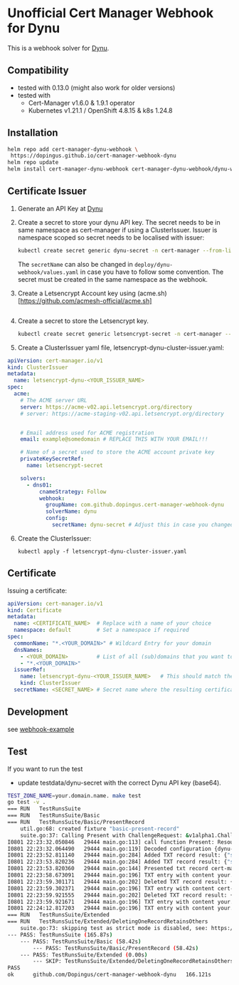 # Unofficial Cert Manager Webhook for Dynu

This is a webhook solver for [Dynu](https://www.dynu.com/).

## Compatibility

* tested with 0.13.0 (might also work for older versions)
* tested with
  - Cert-Manager v1.6.0 & 1.9.1 operator
  - Kubernetes v1.21.1 / OpenShift 4.8.15 & k8s 1.24.8

## Installation

```bash
helm repo add cert-manager-dynu-webhook \
 https://dopingus.github.io/cert-manager-webhook-dynu
helm repo update
helm install cert-manager-dynu-webhook cert-manager-dynu-webhook/dynu-webhook
```

## Certificate Issuer

1. Generate an API Key at [Dynu](https://www.dynu.com/en-US/ControlPanel/APICredentials)

2. Create a secret to store your dynu API key.  The secret needs to be in same namespace as cert-manager if using a ClusterIssuer. Issuer is namespace scoped so secret needs to be localised with issuer:

    ```bash
    kubectl create secret generic dynu-secret -n cert-manager --from-literal=api-key='<DYNU_API_KEY>'
    ```

    The `secretName` can also be changed in `deploy/dynu-webhook/values.yaml` in case you have to follow some convention. 
    The secret must be created in the same namespace as the webhook.

3. Create a Letsencrypt Account key using (acme.sh)[https://github.com/acmesh-official/acme.sh]

     ```acme.sh --server letsencrypt --create-account-key
     ```
4. Create a secret to store the Letsencrypt key.

     ```bash
     kubectl create secret generic letsencrypt-secret -n cert-manager --from-file=api-key=~/.acme.sh/ca/acme-v02.api.letsencrypt.org/directory/account.key
     ```
     
5. Create a ClusterIssuer yaml file, letsencrypt-dynu-cluster-issuer.yaml:

```yaml
apiVersion: cert-manager.io/v1
kind: ClusterIssuer
metadata:
  name: letsencrypt-dynu-<YOUR_ISSUER_NAME>
spec:
  acme:
    # The ACME server URL
    server: https://acme-v02.api.letsencrypt.org/directory              # Use this for prod
    # server: https://acme-staging-v02.api.letsencrypt.org/directory    # Use this for staging/testing


    # Email address used for ACME registration
    email: example@somedomain # REPLACE THIS WITH YOUR EMAIL!!!

    # Name of a secret used to store the ACME account private key
    privateKeySecretRef:
      name: letsencrypt-secret

    solvers:
      - dns01:
          cnameStrategy: Follow
          webhook:
            groupName: com.github.dopingus.cert-manager-webhook-dynu
            solverName: dynu
            config:
              secretName: dynu-secret # Adjust this in case you changed the secretName
```
6. Create the ClusterIssuer:

    ```
    kubectl apply -f letsencrypt-dynu-cluster-issuer.yaml

## Certificate

Issuing a certificate:

```yaml
apiVersion: cert-manager.io/v1
kind: Certificate
metadata:
  name: <CERTIFICATE_NAME>  # Replace with a name of your choice
  namespace: default        # Set a namespace if required
spec:
  commonName: "*.<YOUR_DOMAIN>" # Wildcard Entry for your domain
  dnsNames:
    - <YOUR_DOMAIN>         # List of all (sub)domains that you want to include in the cert
    - "*.<YOUR_DOMAIN>"
  issuerRef:
    name: letsencrypt-dynu-<YOUR_ISSUER_NAME>   # This should match the issuer you defined earlier
    kind: ClusterIssuer
  secretName: <SECRET_NAME> # Secret name where the resulting certificate is saved in
```

## Development

see [webhook-example](https://github.com/cert-manager/webhook-example)

## Test

If you want to run the test
- update testdata/dynu-secret with the correct Dynu API key (base64).

```bash
TEST_ZONE_NAME=your.domain.name. make test
go test -v .
=== RUN   TestRunsSuite
=== RUN   TestRunsSuite/Basic
=== RUN   TestRunsSuite/Basic/PresentRecord
    util.go:68: created fixture "basic-present-record"
    suite.go:37: Calling Present with ChallengeRequest: &v1alpha1.ChallengeRequest{UID:"", Action:"", Type:"", DNSName:"example.com", Key:"123d==", ResourceNamespace:"basic-present-record", ResolvedFQDN:"cert-manager-dns01-tests.your.domain.name.", ResolvedZone:"your.domain.name.", AllowAmbientCredentials:false, Config:(*v1.JSON)(0x40004e3398)}
I0801 22:23:32.050846   29444 main.go:113] call function Present: ResourceNamespace=basic-present-record, ResolvedZone=your.domain.name., ResolvedFQDN=cert-manager-dns01-tests.your.domain.name. DNSName=example.com
I0801 22:23:32.064490   29444 main.go:119] Decoded configuration {dynu-secret}
I0801 22:23:52.811140   29444 main.go:284] Added TXT record result: {"statusCode":200,"id":8718493,"domainId":9754501,"domainName":"your.domain.name","nodeName":"cert-manager-dns01-tests","hostname":"cert-manager-dns01-tests.your.domain.name","recordType":"TXT","ttl":60,"state":true,"content":"cert-manager-dns01-tests.your.domain.name. 60 IN TXT \"123d==\"","updatedOn":"2022-08-02T05:23:52.443","textData":"123d=="}
I0801 22:23:53.820236   29444 main.go:284] Added TXT record result: {"statusCode":200,"id":8718494,"domainId":9754501,"domainName":"your.domain.name","nodeName":"","hostname":"your.domain.name","recordType":"TXT","ttl":60,"state":true,"content":"your.domain.name. 60 IN TXT \"123d==\"","updatedOn":"2022-08-02T05:23:53.573","textData":"123d=="}
I0801 22:23:53.820360   29444 main.go:144] Presented txt record cert-manager-dns01-tests.your.domain.name.
I0801 22:23:58.673091   29444 main.go:196] TXT entry with content your.domain.name. 60 IN TXT "123d==" (key value 123d==)
I0801 22:23:59.301171   29444 main.go:202] Deleted TXT record result: {"statusCode":200}
I0801 22:23:59.302371   29444 main.go:196] TXT entry with content cert-manager-dns01-tests.your.domain.name. 60 IN TXT "123d==" (key value 123d==)
I0801 22:23:59.921555   29444 main.go:202] Deleted TXT record result: {"statusCode":200}
I0801 22:23:59.921671   29444 main.go:196] TXT entry with content your.domain.name. 120 IN SOA ns1.dynu.com. administrator.dynu.com. 0 3600 900 604800 300 (key value 123d==)
I0801 22:24:12.817203   29444 main.go:196] TXT entry with content your.domain.name. 120 IN SOA ns1.dynu.com. administrator.dynu.com. 0 3600 900 604800 300 (key value 123d==)
=== RUN   TestRunsSuite/Extended
=== RUN   TestRunsSuite/Extended/DeletingOneRecordRetainsOthers
    suite.go:73: skipping test as strict mode is disabled, see: https://github.com/cert-manager/cert-manager/pull/1354
--- PASS: TestRunsSuite (165.87s)
    --- PASS: TestRunsSuite/Basic (58.42s)
        --- PASS: TestRunsSuite/Basic/PresentRecord (58.42s)
    --- PASS: TestRunsSuite/Extended (0.00s)
        --- SKIP: TestRunsSuite/Extended/DeletingOneRecordRetainsOthers (0.00s)
PASS
ok      github.com/Dopingus/cert-manager-webhook-dynu   166.121s
```
